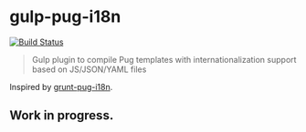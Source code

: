 # gulp-pug-i18n

[![Build Status](https://travis-ci.org/felixzapata/gulp-pug-i18n.png)](https://travis-ci.org/felixzapata/gulp-pug-i18n)

> Gulp plugin to compile Pug templates with internationalization support based on JS/JSON/YAML files

Inspired by [grunt-pug-i18n](https://github.com/AdesisNetlife/grunt-pug-i18n).

## Work in progress.
